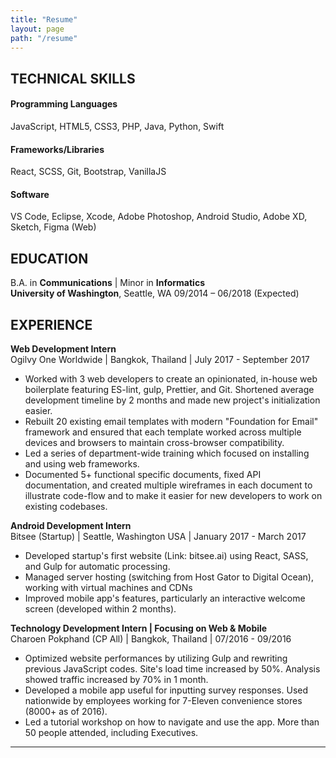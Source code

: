 ```yaml
---
title: "Resume"
layout: page
path: "/resume"
---
```


## TECHNICAL SKILLS

#### Programming Languages

JavaScript, HTML5, CSS3, PHP, Java, Python, Swift

#### Frameworks/Libraries

React, SCSS, Git, Bootstrap, VanillaJS

#### Software

VS Code, Eclipse, Xcode, Adobe Photoshop, Android Studio, Adobe XD, Sketch, Figma (Web)

## EDUCATION

B.A. in **Communications** | Minor in **Informatics**
<br />
**University of Washington**, Seattle, WA 09/2014 – 06/2018 (Expected)

## EXPERIENCE

**Web Development Intern**
<br />
Ogilvy One Worldwide | Bangkok, Thailand | July 2017 -­ September 2017

-	Worked with 3 web developers to create an opinionated, in-house web boilerplate featuring ES-lint, gulp, Prettier, and Git. Shortened average development timeline by 2 months and made new project's initialization easier.
-	Rebuilt 20 existing email templates with modern "Foundation for Email" framework and ensured that each template worked across multiple devices and browsers to maintain cross-browser compatibility.
-	Led a series of department-wide training which focused on installing and using web frameworks.
-	Documented 5+ functional specific documents, fixed API documentation, and created multiple wireframes in each document to illustrate code-flow and to make it easier for new developers to work on existing codebases.

**Android Development Intern**
<br />
Bitsee (Startup) | Seattle, Washington USA | January 2017 ­- March 2017

-	Developed startup's first website (Link: bitsee.ai) using React, SASS, and Gulp for automatic processing.
-	Managed server hosting (switching from Host Gator to Digital Ocean), working with virtual machines and CDNs
-	Improved mobile app's features, particularly an interactive welcome screen (developed within 2 months).

**Technology Development Intern | Focusing on Web & Mobile**
<br />
Charoen Pokphand (CP All) | Bangkok, Thailand | 07/2016 - 09/2016

-	Optimized website performances by utilizing Gulp and rewriting previous JavaScript codes. Site's load time increased by 50%. Analysis showed traffic increased by 70% in 1 month.
-	Developed a mobile app useful for inputting survey responses. Used nationwide by employees working for 7-Eleven convenience stores (8000+ as of 2016).
-	Led a tutorial workshop on how to navigate and use the app. More than 50 people attended, including Executives.

---